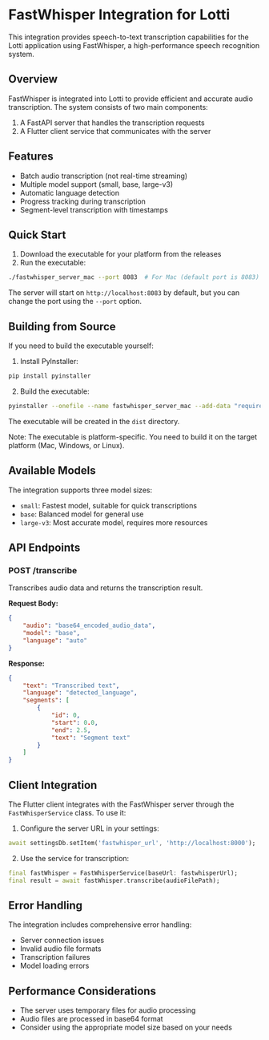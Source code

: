 # FastWhisper Integration for Lotti

This integration provides speech-to-text transcription capabilities for the Lotti application using FastWhisper, a high-performance speech recognition system.

## Overview

FastWhisper is integrated into Lotti to provide efficient and accurate audio transcription. The system consists of two main components:

1. A FastAPI server that handles the transcription requests
2. A Flutter client service that communicates with the server

## Features

- Batch audio transcription (not real-time streaming)
- Multiple model support (small, base, large-v3)
- Automatic language detection
- Progress tracking during transcription
- Segment-level transcription with timestamps

## Quick Start

1. Download the executable for your platform from the releases
2. Run the executable:
```bash
./fastwhisper_server_mac --port 8083  # For Mac (default port is 8083)
```
The server will start on `http://localhost:8083` by default, but you can change the port using the `--port` option.

## Building from Source

If you need to build the executable yourself:

1. Install PyInstaller:
```bash
pip install pyinstaller
```

2. Build the executable:
```bash
pyinstaller --onefile --name fastwhisper_server_mac --add-data "requirements.txt:." --hidden-import faster_whisper fastwhisper_server.py
```

The executable will be created in the `dist` directory.

Note: The executable is platform-specific. You need to build it on the target platform (Mac, Windows, or Linux).

## Available Models

The integration supports three model sizes:

- `small`: Fastest model, suitable for quick transcriptions
- `base`: Balanced model for general use
- `large-v3`: Most accurate model, requires more resources

## API Endpoints

### POST /transcribe

Transcribes audio data and returns the transcription result.

**Request Body:**
```json
{
    "audio": "base64_encoded_audio_data",
    "model": "base",
    "language": "auto"
}
```

**Response:**
```json
{
    "text": "Transcribed text",
    "language": "detected_language",
    "segments": [
        {
            "id": 0,
            "start": 0.0,
            "end": 2.5,
            "text": "Segment text"
        }
    ]
}
```

## Client Integration

The Flutter client integrates with the FastWhisper server through the `FastWhisperService` class. To use it:

1. Configure the server URL in your settings:
```dart
await settingsDb.setItem('fastwhisper_url', 'http://localhost:8000');
```

2. Use the service for transcription:
```dart
final fastWhisper = FastWhisperService(baseUrl: fastwhisperUrl);
final result = await fastWhisper.transcribe(audioFilePath);
```

## Error Handling

The integration includes comprehensive error handling:

- Server connection issues
- Invalid audio file formats
- Transcription failures
- Model loading errors

## Performance Considerations

- The server uses temporary files for audio processing
- Audio files are processed in base64 format
- Consider using the appropriate model size based on your needs


